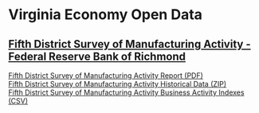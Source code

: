 # Virginia Economy Open Data  

## [Fifth District Survey of Manufacturing Activity - Federal Reserve Bank of Richmond](https://www.richmondfed.org/research/regional_economy/surveys_of_business_conditions/manufacturing/2016/mfg_06_28_16)  
[Fifth District Survey of Manufacturing Activity Report (PDF)](https://www.richmondfed.org/-/media/richmondfedorg/research/regional_economy/surveys_of_business_conditions/manufacturing/2016/pdf/mfg_06_28_16.pdf)  
[Fifth District Survey of Manufacturing Activity Historical Data (ZIP)](https://www.richmondfed.org/-/media/richmondfedorg/research/regional_economy/surveys_of_business_conditions/manufacturing/zipfile/mfg_historicaldata.zip)  
[Fifth District Survey of Manufacturing Activity Business Activity Indexes (CSV)](https://www.richmondfed.org/-/media/richmondfedorg/research/regional_economy/surveys_of_business_conditions/manufacturing/2016/data/mfg_busindex_06_28_16.csv)  
